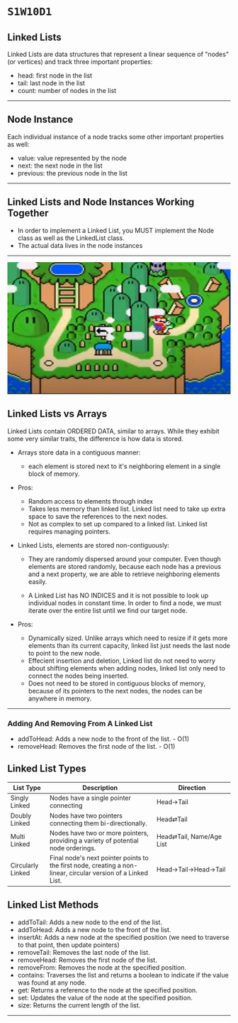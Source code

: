 # `S1W10D1`

## Linked Lists

Linked Lists are data structures that represent a linear sequence of "nodes"
(or vertices) and track three important properties:

- head: first node in the list
- tail: last node in the list
- count: number of nodes in the list

---

## Node Instance

Each individual instance of a node tracks some other important properties as
well:

- value: value represented by the node
- next: the next node in the list
- previous: the previous node in the list

---

## Linked Lists and Node Instances Working Together

- In order to implement a Linked List, you MUST implement the Node class as well
  as the LinkedList class.
- The actual data lives in the node instances

---
![Alt text](image.png)

## Linked Lists vs Arrays

Linked Lists contain ORDERED DATA, similar to arrays. While they exhibit some
very similar traits, the difference is how data is stored.

- Arrays store data in a contiguous manner:

  - each element is stored next to it's neighboring element in a single block of
    memory.

- Pros:
    - Random access to elements through index
    - Takes less memory than linked list. Linked list need to take up extra space to save the references to the next nodes.
    - Not as complex to set up compared to a linked list. Linked list requires managing pointers.

- Linked Lists, elements are stored non-contiguously:

  - They are randomly dispersed around your computer. Even though elements are
    stored randomly, because each node has a previous and a next property, we
    are able to retrieve neighboring elements easily.

  - A Linked List has NO INDICES and it is not possible to look up individual
    nodes in constant time. In order to find a node, we must iterate over the
    entire list until we find our target node.

- Pros:
    - Dynamically sized. Unlike arrays which need to resize if it gets more elements than its current capacity, linked list just needs the last node to point to the new node.
    - Effecient insertion and deletion, Linked list do not need to worry about shifting elements when adding nodes, linked list only need to connect the nodes being inserted.
    - Does not need to be stored in contiguous blocks of memory, because of its pointers to the next nodes, the nodes can be anywhere in memory.

---



### Adding And Removing From A Linked List

- addToHead: Adds a new node to the front of the list. - O(1)
- removeHead: Removes the first node of the list. - O(1)

## Linked List Types

| List Type         | Description                                                                                                   | Direction                     |
| ----------------- | ------------------------------------------------------------------------------------------------------------- | ----------------------------- |
| Singly Linked     | Nodes have a single pointer connecting                                                                        | Head→Tail                     |
| Doubly Linked     | Nodes have two pointers connecting them bi-directionally.                                                     | Head⇄Tail                    |
| Multi Linked      | Nodes have two or more pointers, providing a variety of potential node orderings.                             | Head⇄Tail, Name/Age List     |
| Circularly Linked | Final node's next pointer points to the first node, creating a non-linear, circular version of a Linked List. | Head→Tail→Head→Tail           |

## Linked List Methods

- addToTail: Adds a new node to the end of the list.
- addToHead: Adds a new node to the front of the list.
- insertAt: Adds a new node at the specified position (we need to traverse to
  that point, then update pointers)
- removeTail: Removes the last node of the list.
- removeHead: Removes the first node of the list.
- removeFrom: Removes the node at the specified position.
- contains: Traverses the list and returns a boolean to indicate if the value
  was found at any node.
- get: Returns a reference to the node at the specified position.
- set: Updates the value of the node at the specified position.
- size: Returns the current length of the list.

---
